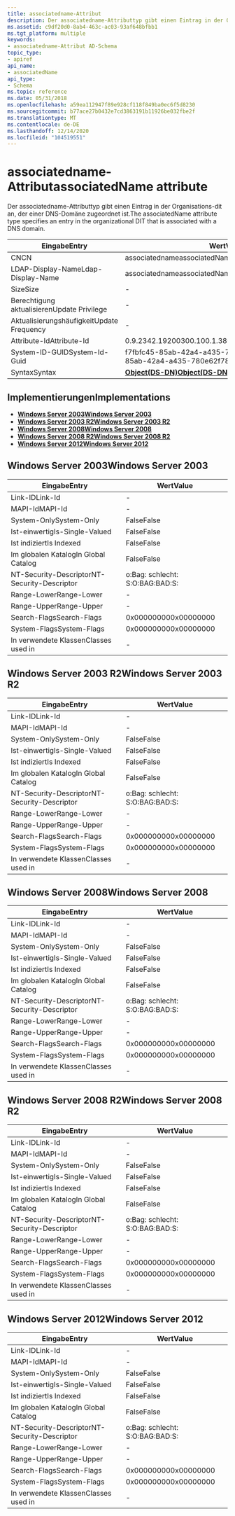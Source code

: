 ```yaml
---
title: associatedname-Attribut
description: Der associatedname-Attributtyp gibt einen Eintrag in der Organisations-dit an, der einer DNS-Domäne zugeordnet ist.
ms.assetid: c9df20d0-8ab4-463c-ac03-93af648bfbb1
ms.tgt_platform: multiple
keywords:
- associatedname-Attribut AD-Schema
topic_type:
- apiref
api_name:
- associatedName
api_type:
- Schema
ms.topic: reference
ms.date: 05/31/2018
ms.openlocfilehash: a59ea112947f89e928cf118f849ba0ec6f5d8230
ms.sourcegitcommit: b77ace27b0432e7cd3863191b11926be032fbe2f
ms.translationtype: MT
ms.contentlocale: de-DE
ms.lasthandoff: 12/14/2020
ms.locfileid: "104519551"
---
```

# <a name="associatedname-attribute"></a><span data-ttu-id="eb4d6-104">associatedname-Attribut</span><span class="sxs-lookup"><span data-stu-id="eb4d6-104">associatedName attribute</span></span>

<span data-ttu-id="eb4d6-105">Der associatedname-Attributtyp gibt einen Eintrag in der Organisations-dit an, der einer DNS-Domäne zugeordnet ist.</span><span class="sxs-lookup"><span data-stu-id="eb4d6-105">The associatedName attribute type specifies an entry in the organizational DIT that is associated with a DNS domain.</span></span>



| <span data-ttu-id="eb4d6-106">Eingabe</span><span class="sxs-lookup"><span data-stu-id="eb4d6-106">Entry</span></span> | <span data-ttu-id="eb4d6-107">Wert</span><span class="sxs-lookup"><span data-stu-id="eb4d6-107">Value</span></span> |
|-------------------|-----------------------------------------|
| <span data-ttu-id="eb4d6-108">CN</span><span class="sxs-lookup"><span data-stu-id="eb4d6-108">CN</span></span>                | <span data-ttu-id="eb4d6-109">associatedname</span><span class="sxs-lookup"><span data-stu-id="eb4d6-109">associatedName</span></span>                          |
| <span data-ttu-id="eb4d6-110">LDAP-Display-Name</span><span class="sxs-lookup"><span data-stu-id="eb4d6-110">Ldap-Display-Name</span></span> | <span data-ttu-id="eb4d6-111">associatedname</span><span class="sxs-lookup"><span data-stu-id="eb4d6-111">associatedName</span></span>                          |
| <span data-ttu-id="eb4d6-112">Size</span><span class="sxs-lookup"><span data-stu-id="eb4d6-112">Size</span></span>              | \-                                      |
| <span data-ttu-id="eb4d6-113">Berechtigung aktualisieren</span><span class="sxs-lookup"><span data-stu-id="eb4d6-113">Update Privilege</span></span>  | \-                                      |
| <span data-ttu-id="eb4d6-114">Aktualisierungshäufigkeit</span><span class="sxs-lookup"><span data-stu-id="eb4d6-114">Update Frequency</span></span>  | \-                                      |
| <span data-ttu-id="eb4d6-115">Attribute-Id</span><span class="sxs-lookup"><span data-stu-id="eb4d6-115">Attribute-Id</span></span>      | <span data-ttu-id="eb4d6-116">0.9.2342.19200300.100.1.38</span><span class="sxs-lookup"><span data-stu-id="eb4d6-116">0.9.2342.19200300.100.1.38</span></span>              |
| <span data-ttu-id="eb4d6-117">System-ID-GUID</span><span class="sxs-lookup"><span data-stu-id="eb4d6-117">System-Id-Guid</span></span>    | <span data-ttu-id="eb4d6-118">f7fbfc45-85ab-42a4-a435-780e62f7858b</span><span class="sxs-lookup"><span data-stu-id="eb4d6-118">f7fbfc45-85ab-42a4-a435-780e62f7858b</span></span>    |
| <span data-ttu-id="eb4d6-119">Syntax</span><span class="sxs-lookup"><span data-stu-id="eb4d6-119">Syntax</span></span>            | [<span data-ttu-id="eb4d6-120">**Object(DS-DN)**</span><span class="sxs-lookup"><span data-stu-id="eb4d6-120">**Object(DS-DN)**</span></span>](s-object-ds-dn.md) |



## <a name="implementations"></a><span data-ttu-id="eb4d6-121">Implementierungen</span><span class="sxs-lookup"><span data-stu-id="eb4d6-121">Implementations</span></span>

-   [<span data-ttu-id="eb4d6-122">**Windows Server 2003**</span><span class="sxs-lookup"><span data-stu-id="eb4d6-122">**Windows Server 2003**</span></span>](#windows-server-2003)
-   [<span data-ttu-id="eb4d6-123">**Windows Server 2003 R2**</span><span class="sxs-lookup"><span data-stu-id="eb4d6-123">**Windows Server 2003 R2**</span></span>](#windows-server-2003-r2)
-   [<span data-ttu-id="eb4d6-124">**Windows Server 2008**</span><span class="sxs-lookup"><span data-stu-id="eb4d6-124">**Windows Server 2008**</span></span>](#windows-server-2008)
-   [<span data-ttu-id="eb4d6-125">**Windows Server 2008 R2**</span><span class="sxs-lookup"><span data-stu-id="eb4d6-125">**Windows Server 2008 R2**</span></span>](#windows-server-2008-r2)
-   [<span data-ttu-id="eb4d6-126">**Windows Server 2012**</span><span class="sxs-lookup"><span data-stu-id="eb4d6-126">**Windows Server 2012**</span></span>](#windows-server-2012)

## <a name="windows-server-2003"></a><span data-ttu-id="eb4d6-127">Windows Server 2003</span><span class="sxs-lookup"><span data-stu-id="eb4d6-127">Windows Server 2003</span></span>



| <span data-ttu-id="eb4d6-128">Eingabe</span><span class="sxs-lookup"><span data-stu-id="eb4d6-128">Entry</span></span> | <span data-ttu-id="eb4d6-129">Wert</span><span class="sxs-lookup"><span data-stu-id="eb4d6-129">Value</span></span> |
|------------------------|--------------|
| <span data-ttu-id="eb4d6-130">Link-ID</span><span class="sxs-lookup"><span data-stu-id="eb4d6-130">Link-Id</span></span>                | \-           |
| <span data-ttu-id="eb4d6-131">MAPI-Id</span><span class="sxs-lookup"><span data-stu-id="eb4d6-131">MAPI-Id</span></span>                | \-           |
| <span data-ttu-id="eb4d6-132">System-Only</span><span class="sxs-lookup"><span data-stu-id="eb4d6-132">System-Only</span></span>            | <span data-ttu-id="eb4d6-133">False</span><span class="sxs-lookup"><span data-stu-id="eb4d6-133">False</span></span>        |
| <span data-ttu-id="eb4d6-134">Ist-einwertig</span><span class="sxs-lookup"><span data-stu-id="eb4d6-134">Is-Single-Valued</span></span>       | <span data-ttu-id="eb4d6-135">False</span><span class="sxs-lookup"><span data-stu-id="eb4d6-135">False</span></span>        |
| <span data-ttu-id="eb4d6-136">Ist indiziert</span><span class="sxs-lookup"><span data-stu-id="eb4d6-136">Is Indexed</span></span>             | <span data-ttu-id="eb4d6-137">False</span><span class="sxs-lookup"><span data-stu-id="eb4d6-137">False</span></span>        |
| <span data-ttu-id="eb4d6-138">Im globalen Katalog</span><span class="sxs-lookup"><span data-stu-id="eb4d6-138">In Global Catalog</span></span>      | <span data-ttu-id="eb4d6-139">False</span><span class="sxs-lookup"><span data-stu-id="eb4d6-139">False</span></span>        |
| <span data-ttu-id="eb4d6-140">NT-Security-Descriptor</span><span class="sxs-lookup"><span data-stu-id="eb4d6-140">NT-Security-Descriptor</span></span> | <span data-ttu-id="eb4d6-141">o:Bag: schlecht: S:</span><span class="sxs-lookup"><span data-stu-id="eb4d6-141">O:BAG:BAD:S:</span></span> |
| <span data-ttu-id="eb4d6-142">Range-Lower</span><span class="sxs-lookup"><span data-stu-id="eb4d6-142">Range-Lower</span></span>            | \-           |
| <span data-ttu-id="eb4d6-143">Range-Upper</span><span class="sxs-lookup"><span data-stu-id="eb4d6-143">Range-Upper</span></span>            | \-           |
| <span data-ttu-id="eb4d6-144">Search-Flags</span><span class="sxs-lookup"><span data-stu-id="eb4d6-144">Search-Flags</span></span>           | <span data-ttu-id="eb4d6-145">0x00000000</span><span class="sxs-lookup"><span data-stu-id="eb4d6-145">0x00000000</span></span>   |
| <span data-ttu-id="eb4d6-146">System-Flags</span><span class="sxs-lookup"><span data-stu-id="eb4d6-146">System-Flags</span></span>           | <span data-ttu-id="eb4d6-147">0x00000000</span><span class="sxs-lookup"><span data-stu-id="eb4d6-147">0x00000000</span></span>   |
| <span data-ttu-id="eb4d6-148">In verwendete Klassen</span><span class="sxs-lookup"><span data-stu-id="eb4d6-148">Classes used in</span></span>        | \-           |



## <a name="windows-server-2003-r2"></a><span data-ttu-id="eb4d6-149">Windows Server 2003 R2</span><span class="sxs-lookup"><span data-stu-id="eb4d6-149">Windows Server 2003 R2</span></span>



| <span data-ttu-id="eb4d6-150">Eingabe</span><span class="sxs-lookup"><span data-stu-id="eb4d6-150">Entry</span></span> | <span data-ttu-id="eb4d6-151">Wert</span><span class="sxs-lookup"><span data-stu-id="eb4d6-151">Value</span></span> |
|------------------------|--------------|
| <span data-ttu-id="eb4d6-152">Link-ID</span><span class="sxs-lookup"><span data-stu-id="eb4d6-152">Link-Id</span></span>                | \-           |
| <span data-ttu-id="eb4d6-153">MAPI-Id</span><span class="sxs-lookup"><span data-stu-id="eb4d6-153">MAPI-Id</span></span>                | \-           |
| <span data-ttu-id="eb4d6-154">System-Only</span><span class="sxs-lookup"><span data-stu-id="eb4d6-154">System-Only</span></span>            | <span data-ttu-id="eb4d6-155">False</span><span class="sxs-lookup"><span data-stu-id="eb4d6-155">False</span></span>        |
| <span data-ttu-id="eb4d6-156">Ist-einwertig</span><span class="sxs-lookup"><span data-stu-id="eb4d6-156">Is-Single-Valued</span></span>       | <span data-ttu-id="eb4d6-157">False</span><span class="sxs-lookup"><span data-stu-id="eb4d6-157">False</span></span>        |
| <span data-ttu-id="eb4d6-158">Ist indiziert</span><span class="sxs-lookup"><span data-stu-id="eb4d6-158">Is Indexed</span></span>             | <span data-ttu-id="eb4d6-159">False</span><span class="sxs-lookup"><span data-stu-id="eb4d6-159">False</span></span>        |
| <span data-ttu-id="eb4d6-160">Im globalen Katalog</span><span class="sxs-lookup"><span data-stu-id="eb4d6-160">In Global Catalog</span></span>      | <span data-ttu-id="eb4d6-161">False</span><span class="sxs-lookup"><span data-stu-id="eb4d6-161">False</span></span>        |
| <span data-ttu-id="eb4d6-162">NT-Security-Descriptor</span><span class="sxs-lookup"><span data-stu-id="eb4d6-162">NT-Security-Descriptor</span></span> | <span data-ttu-id="eb4d6-163">o:Bag: schlecht: S:</span><span class="sxs-lookup"><span data-stu-id="eb4d6-163">O:BAG:BAD:S:</span></span> |
| <span data-ttu-id="eb4d6-164">Range-Lower</span><span class="sxs-lookup"><span data-stu-id="eb4d6-164">Range-Lower</span></span>            | \-           |
| <span data-ttu-id="eb4d6-165">Range-Upper</span><span class="sxs-lookup"><span data-stu-id="eb4d6-165">Range-Upper</span></span>            | \-           |
| <span data-ttu-id="eb4d6-166">Search-Flags</span><span class="sxs-lookup"><span data-stu-id="eb4d6-166">Search-Flags</span></span>           | <span data-ttu-id="eb4d6-167">0x00000000</span><span class="sxs-lookup"><span data-stu-id="eb4d6-167">0x00000000</span></span>   |
| <span data-ttu-id="eb4d6-168">System-Flags</span><span class="sxs-lookup"><span data-stu-id="eb4d6-168">System-Flags</span></span>           | <span data-ttu-id="eb4d6-169">0x00000000</span><span class="sxs-lookup"><span data-stu-id="eb4d6-169">0x00000000</span></span>   |
| <span data-ttu-id="eb4d6-170">In verwendete Klassen</span><span class="sxs-lookup"><span data-stu-id="eb4d6-170">Classes used in</span></span>        | \-           |



## <a name="windows-server-2008"></a><span data-ttu-id="eb4d6-171">Windows Server 2008</span><span class="sxs-lookup"><span data-stu-id="eb4d6-171">Windows Server 2008</span></span>



| <span data-ttu-id="eb4d6-172">Eingabe</span><span class="sxs-lookup"><span data-stu-id="eb4d6-172">Entry</span></span> | <span data-ttu-id="eb4d6-173">Wert</span><span class="sxs-lookup"><span data-stu-id="eb4d6-173">Value</span></span> |
|------------------------|--------------|
| <span data-ttu-id="eb4d6-174">Link-ID</span><span class="sxs-lookup"><span data-stu-id="eb4d6-174">Link-Id</span></span>                | \-           |
| <span data-ttu-id="eb4d6-175">MAPI-Id</span><span class="sxs-lookup"><span data-stu-id="eb4d6-175">MAPI-Id</span></span>                | \-           |
| <span data-ttu-id="eb4d6-176">System-Only</span><span class="sxs-lookup"><span data-stu-id="eb4d6-176">System-Only</span></span>            | <span data-ttu-id="eb4d6-177">False</span><span class="sxs-lookup"><span data-stu-id="eb4d6-177">False</span></span>        |
| <span data-ttu-id="eb4d6-178">Ist-einwertig</span><span class="sxs-lookup"><span data-stu-id="eb4d6-178">Is-Single-Valued</span></span>       | <span data-ttu-id="eb4d6-179">False</span><span class="sxs-lookup"><span data-stu-id="eb4d6-179">False</span></span>        |
| <span data-ttu-id="eb4d6-180">Ist indiziert</span><span class="sxs-lookup"><span data-stu-id="eb4d6-180">Is Indexed</span></span>             | <span data-ttu-id="eb4d6-181">False</span><span class="sxs-lookup"><span data-stu-id="eb4d6-181">False</span></span>        |
| <span data-ttu-id="eb4d6-182">Im globalen Katalog</span><span class="sxs-lookup"><span data-stu-id="eb4d6-182">In Global Catalog</span></span>      | <span data-ttu-id="eb4d6-183">False</span><span class="sxs-lookup"><span data-stu-id="eb4d6-183">False</span></span>        |
| <span data-ttu-id="eb4d6-184">NT-Security-Descriptor</span><span class="sxs-lookup"><span data-stu-id="eb4d6-184">NT-Security-Descriptor</span></span> | <span data-ttu-id="eb4d6-185">o:Bag: schlecht: S:</span><span class="sxs-lookup"><span data-stu-id="eb4d6-185">O:BAG:BAD:S:</span></span> |
| <span data-ttu-id="eb4d6-186">Range-Lower</span><span class="sxs-lookup"><span data-stu-id="eb4d6-186">Range-Lower</span></span>            | \-           |
| <span data-ttu-id="eb4d6-187">Range-Upper</span><span class="sxs-lookup"><span data-stu-id="eb4d6-187">Range-Upper</span></span>            | \-           |
| <span data-ttu-id="eb4d6-188">Search-Flags</span><span class="sxs-lookup"><span data-stu-id="eb4d6-188">Search-Flags</span></span>           | <span data-ttu-id="eb4d6-189">0x00000000</span><span class="sxs-lookup"><span data-stu-id="eb4d6-189">0x00000000</span></span>   |
| <span data-ttu-id="eb4d6-190">System-Flags</span><span class="sxs-lookup"><span data-stu-id="eb4d6-190">System-Flags</span></span>           | <span data-ttu-id="eb4d6-191">0x00000000</span><span class="sxs-lookup"><span data-stu-id="eb4d6-191">0x00000000</span></span>   |
| <span data-ttu-id="eb4d6-192">In verwendete Klassen</span><span class="sxs-lookup"><span data-stu-id="eb4d6-192">Classes used in</span></span>        | \-           |



## <a name="windows-server-2008-r2"></a><span data-ttu-id="eb4d6-193">Windows Server 2008 R2</span><span class="sxs-lookup"><span data-stu-id="eb4d6-193">Windows Server 2008 R2</span></span>



| <span data-ttu-id="eb4d6-194">Eingabe</span><span class="sxs-lookup"><span data-stu-id="eb4d6-194">Entry</span></span> | <span data-ttu-id="eb4d6-195">Wert</span><span class="sxs-lookup"><span data-stu-id="eb4d6-195">Value</span></span> |
|------------------------|--------------|
| <span data-ttu-id="eb4d6-196">Link-ID</span><span class="sxs-lookup"><span data-stu-id="eb4d6-196">Link-Id</span></span>                | \-           |
| <span data-ttu-id="eb4d6-197">MAPI-Id</span><span class="sxs-lookup"><span data-stu-id="eb4d6-197">MAPI-Id</span></span>                | \-           |
| <span data-ttu-id="eb4d6-198">System-Only</span><span class="sxs-lookup"><span data-stu-id="eb4d6-198">System-Only</span></span>            | <span data-ttu-id="eb4d6-199">False</span><span class="sxs-lookup"><span data-stu-id="eb4d6-199">False</span></span>        |
| <span data-ttu-id="eb4d6-200">Ist-einwertig</span><span class="sxs-lookup"><span data-stu-id="eb4d6-200">Is-Single-Valued</span></span>       | <span data-ttu-id="eb4d6-201">False</span><span class="sxs-lookup"><span data-stu-id="eb4d6-201">False</span></span>        |
| <span data-ttu-id="eb4d6-202">Ist indiziert</span><span class="sxs-lookup"><span data-stu-id="eb4d6-202">Is Indexed</span></span>             | <span data-ttu-id="eb4d6-203">False</span><span class="sxs-lookup"><span data-stu-id="eb4d6-203">False</span></span>        |
| <span data-ttu-id="eb4d6-204">Im globalen Katalog</span><span class="sxs-lookup"><span data-stu-id="eb4d6-204">In Global Catalog</span></span>      | <span data-ttu-id="eb4d6-205">False</span><span class="sxs-lookup"><span data-stu-id="eb4d6-205">False</span></span>        |
| <span data-ttu-id="eb4d6-206">NT-Security-Descriptor</span><span class="sxs-lookup"><span data-stu-id="eb4d6-206">NT-Security-Descriptor</span></span> | <span data-ttu-id="eb4d6-207">o:Bag: schlecht: S:</span><span class="sxs-lookup"><span data-stu-id="eb4d6-207">O:BAG:BAD:S:</span></span> |
| <span data-ttu-id="eb4d6-208">Range-Lower</span><span class="sxs-lookup"><span data-stu-id="eb4d6-208">Range-Lower</span></span>            | \-           |
| <span data-ttu-id="eb4d6-209">Range-Upper</span><span class="sxs-lookup"><span data-stu-id="eb4d6-209">Range-Upper</span></span>            | \-           |
| <span data-ttu-id="eb4d6-210">Search-Flags</span><span class="sxs-lookup"><span data-stu-id="eb4d6-210">Search-Flags</span></span>           | <span data-ttu-id="eb4d6-211">0x00000000</span><span class="sxs-lookup"><span data-stu-id="eb4d6-211">0x00000000</span></span>   |
| <span data-ttu-id="eb4d6-212">System-Flags</span><span class="sxs-lookup"><span data-stu-id="eb4d6-212">System-Flags</span></span>           | <span data-ttu-id="eb4d6-213">0x00000000</span><span class="sxs-lookup"><span data-stu-id="eb4d6-213">0x00000000</span></span>   |
| <span data-ttu-id="eb4d6-214">In verwendete Klassen</span><span class="sxs-lookup"><span data-stu-id="eb4d6-214">Classes used in</span></span>        | \-           |



## <a name="windows-server-2012"></a><span data-ttu-id="eb4d6-215">Windows Server 2012</span><span class="sxs-lookup"><span data-stu-id="eb4d6-215">Windows Server 2012</span></span>



| <span data-ttu-id="eb4d6-216">Eingabe</span><span class="sxs-lookup"><span data-stu-id="eb4d6-216">Entry</span></span> | <span data-ttu-id="eb4d6-217">Wert</span><span class="sxs-lookup"><span data-stu-id="eb4d6-217">Value</span></span> |
|------------------------|--------------|
| <span data-ttu-id="eb4d6-218">Link-ID</span><span class="sxs-lookup"><span data-stu-id="eb4d6-218">Link-Id</span></span>                | \-           |
| <span data-ttu-id="eb4d6-219">MAPI-Id</span><span class="sxs-lookup"><span data-stu-id="eb4d6-219">MAPI-Id</span></span>                | \-           |
| <span data-ttu-id="eb4d6-220">System-Only</span><span class="sxs-lookup"><span data-stu-id="eb4d6-220">System-Only</span></span>            | <span data-ttu-id="eb4d6-221">False</span><span class="sxs-lookup"><span data-stu-id="eb4d6-221">False</span></span>        |
| <span data-ttu-id="eb4d6-222">Ist-einwertig</span><span class="sxs-lookup"><span data-stu-id="eb4d6-222">Is-Single-Valued</span></span>       | <span data-ttu-id="eb4d6-223">False</span><span class="sxs-lookup"><span data-stu-id="eb4d6-223">False</span></span>        |
| <span data-ttu-id="eb4d6-224">Ist indiziert</span><span class="sxs-lookup"><span data-stu-id="eb4d6-224">Is Indexed</span></span>             | <span data-ttu-id="eb4d6-225">False</span><span class="sxs-lookup"><span data-stu-id="eb4d6-225">False</span></span>        |
| <span data-ttu-id="eb4d6-226">Im globalen Katalog</span><span class="sxs-lookup"><span data-stu-id="eb4d6-226">In Global Catalog</span></span>      | <span data-ttu-id="eb4d6-227">False</span><span class="sxs-lookup"><span data-stu-id="eb4d6-227">False</span></span>        |
| <span data-ttu-id="eb4d6-228">NT-Security-Descriptor</span><span class="sxs-lookup"><span data-stu-id="eb4d6-228">NT-Security-Descriptor</span></span> | <span data-ttu-id="eb4d6-229">o:Bag: schlecht: S:</span><span class="sxs-lookup"><span data-stu-id="eb4d6-229">O:BAG:BAD:S:</span></span> |
| <span data-ttu-id="eb4d6-230">Range-Lower</span><span class="sxs-lookup"><span data-stu-id="eb4d6-230">Range-Lower</span></span>            | \-           |
| <span data-ttu-id="eb4d6-231">Range-Upper</span><span class="sxs-lookup"><span data-stu-id="eb4d6-231">Range-Upper</span></span>            | \-           |
| <span data-ttu-id="eb4d6-232">Search-Flags</span><span class="sxs-lookup"><span data-stu-id="eb4d6-232">Search-Flags</span></span>           | <span data-ttu-id="eb4d6-233">0x00000000</span><span class="sxs-lookup"><span data-stu-id="eb4d6-233">0x00000000</span></span>   |
| <span data-ttu-id="eb4d6-234">System-Flags</span><span class="sxs-lookup"><span data-stu-id="eb4d6-234">System-Flags</span></span>           | <span data-ttu-id="eb4d6-235">0x00000000</span><span class="sxs-lookup"><span data-stu-id="eb4d6-235">0x00000000</span></span>   |
| <span data-ttu-id="eb4d6-236">In verwendete Klassen</span><span class="sxs-lookup"><span data-stu-id="eb4d6-236">Classes used in</span></span>        | \-           |



 

 




